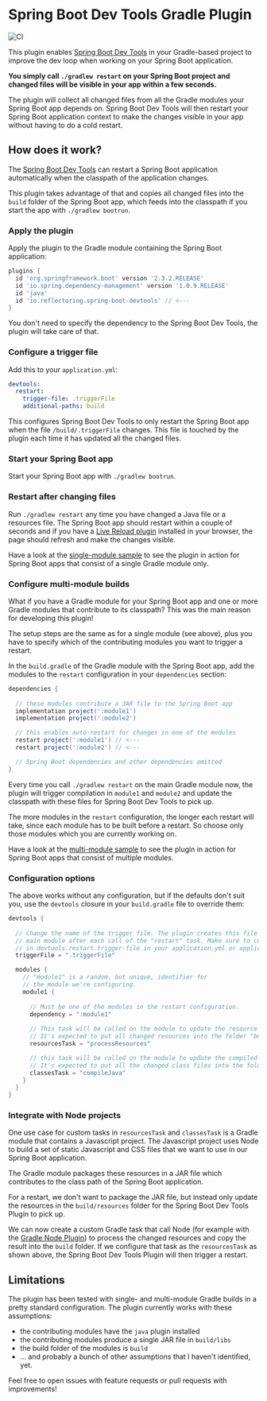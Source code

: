 # Spring Boot Dev Tools Gradle Plugin

![CI](https://github.com/thombergs/spring-devtools-gradle-plugin/workflows/CI/badge.svg)

This plugin enables [Spring Boot Dev Tools](https://docs.spring.io/spring-boot/docs/current/reference/html/using-spring-boot.html#using-boot-devtools) in your Gradle-based project to improve the dev loop when working on your Spring Boot application.

**You simply call `./gradlew restart` on your Spring Boot project and changed files will be visible in your app within a few seconds.** 

The plugin will collect all changed files from all the Gradle modules your Spring Boot app depends on. Spring Boot Dev Tools will then restart your Spring Boot application context to make the changes visible in your app without having to do a cold restart.

## How does it work?

The [Spring Boot Dev Tools](https://docs.spring.io/spring-boot/docs/current/reference/html/using-spring-boot.html#using-boot-devtools) can restart a Spring Boot application automatically when the classpath of the application changes. 

This plugin takes advantage of that and copies all changed files into the `build` folder of the Spring Boot app, which feeds into the classpath if you start the app with `./gradlew bootrun`. 

### Apply the plugin

Apply the plugin to the Gradle module containing the Spring Boot application:

```groovy
plugins {
  id 'org.springframework.boot' version '2.3.2.RELEASE'
  id 'io.spring.dependency-management' version '1.0.9.RELEASE'
  id 'java'
  id 'io.reflectoring.spring-boot-devtools' // <---
}
```

You don't need to specify the dependency to the Spring Boot Dev Tools, the plugin will take care of that.

### Configure a trigger file

Add this to your `application.yml`:

```yaml
devtools:
  restart:
    trigger-file: .triggerFile
    additional-paths: build
```

This configures Spring Boot Dev Tools to only restart the Spring Boot app when the file `/build/.triggerFile` changes. This file is touched by the plugin each time it has updated all the changed files.

### Start your Spring Boot app 
Start your Spring Boot app with `./gradlew bootrun`.

### Restart after changing files 
Run `./gradlew restart` any time you have changed a Java file or a resources file. The Spring Boot app should restart within a couple of seconds and if you have a [Live Reload plugin](http://livereload.com/) installed in your browser, the page should refresh and make the changes visible.

Have a look at the [single-module sample](/samples/single-module/) to see the plugin in action for Spring Boot apps that consist of a single Gradle module only.

### Configure multi-module builds

What if you have a Gradle module for your Spring Boot app and one or more Gradle modules that contribute to its classpath? This was the main reason for developing this plugin!

The setup steps are the same as for a single module (see above), plus you have to specify which of the contributing modules you want to trigger a restart.

In the `build.gradle` of the Gradle module with the Spring Boot app, add the modules to the `restart` configuration in your `dependencies` section:

```groovy
dependencies {
 
  // these modules contribute a JAR file to the Spring Boot app 
  implementation project(':module1') 
  implementation project(':module2')

  // this enables auto-restart for changes in one of the modules
  restart project(':module1') // <---
  restart project(':module2') // <---

  // Spring Boot dependencies and other dependencies omitted
}
```

Every time you call `./gradlew restart` on the main Gradle module now, the plugin will trigger compilation in `module1` and `module2` and update the classpath with these files for Spring Boot Dev Tools to pick up.

The more modules in the `restart` configuration, the longer each restart will take, since each module has to be built before a restart. So choose only those modules which you are currently working on.

Have a look at the [multi-module sample](/samples/multi-module/) to see the plugin in action for Spring Boot apps that consist of multiple modules.

### Configuration options

The above works without any configuration, but if the defaults don't suit you, use the `devtools` closure in your `build.gradle` file to override them:

```groovy
devtools {
  
  // Change the name of the trigger file. The plugin creates this file in the "build" folder of the
  // main module after each call of the "restart" task. Make sure to configure the same trigger file
  // in devtools.restart.trigger-file in your application.yml or application.properties file.
  triggerFile = ".triggerFile"

  modules {
    // "module1" is a random, but unique, identifier for
    // the module we're configuring.
    module1 {                                  
      
      // Must be one of the modules in the restart configuration.
      dependency = ":module1"                   
      
      // This task will be called on the module to update the resource files in the class path.
      // It's expected to put all changed resources into the folder "build/resources/main".
      resourcesTask = "processResources"

      // this task will be called on the module to update the compiled Java classes in the class path.
      // It's expected to put all the changed class files into the folder "build/classes/java/main".
      classesTask = "compileJava"        
    }
  }
}
```

### Integrate with Node projects

One use case for custom tasks in `resourcesTask` and `classesTask` is a Gradle module that contains a Javascript project. The Javascript project uses Node to build a set of static Javascript and CSS files that we want to use in our Spring Boot application.

The Gradle module packages these resources in a JAR file which contributes to the class path of the Spring Boot application. 

For a restart, we don't want to package the JAR file, but instead only update the resources in the `build/resources` folder for the Spring Boot Dev Tools Plugin to pick up.

We can now create a custom Gradle task that call Node (for example with the [Gradle Node Plugin](https://github.com/node-gradle/gradle-node-plugin)) to process the changed resources and copy the result into the `build` folder. If we configure that task as the `resourcesTask` as shown above, the Spring Boot Dev Tools Plugin will then trigger a restart. 

## Limitations

The plugin has been tested with single- and multi-module Gradle builds in a pretty standard configuration. The plugin currently works with these assumptions:

* the contributing modules have the `java` plugin installed
* the contributing modules produce a single JAR file in `build/libs`
* the build folder of the modules is `build`
* ... and probably a bunch of other assumptions that I haven't identified, yet.

Feel free to open issues with feature requests or pull requests with improvements!